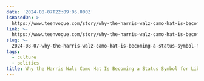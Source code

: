 ```yaml
---
date: '2024-08-07T22:09:06.000Z'
isBasedOn: >-
  https://www.teenvogue.com/story/why-the-harris-walz-camo-hat-is-becoming-a-status-symbol-for-liberals
link: >-
  https://www.teenvogue.com/story/why-the-harris-walz-camo-hat-is-becoming-a-status-symbol-for-liberals
slug: >-
  2024-08-07-why-the-harris-walz-camo-hat-is-becoming-a-status-symbol-for-liberals-or-tee
tags:
  - culture
  - politics
title: Why the Harris Walz Camo Hat Is Becoming a Status Symbol for Liberals | Tee
---
```

 
